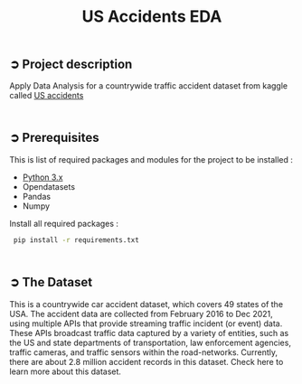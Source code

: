 <!-- PROJECT TITLE -->
<h1 align="center">US Accidents EDA</h1>

<!-- PROJECT DESCRIPTION -->
## <br>**➲ Project description**
Apply Data Analysis for a countrywide traffic accident dataset from kaggle called [US accidents](https://www.kaggle.com/datasets/sobhanmoosavi/us-accidents) 

<!-- PREREQUISTIES -->
## <br>**➲ Prerequisites**
This is list of required packages and modules for the project to be installed :
* <a href="https://www.python.org/downloads/" target="_blank">Python 3.x</a>
* Opendatasets
* Pandas 
* Numpy

Install all required packages :
 ```sh
  pip install -r requirements.txt
  ```

<!-- THE DATASET -->
## <br>**➲ The Dataset**
This is a countrywide car accident dataset, which covers 49 states of the USA. The accident data are collected from February 2016 to Dec 2021, using multiple APIs that provide streaming traffic incident (or event) data. These APIs broadcast traffic data captured by a variety of entities, such as the US and state departments of transportation, law enforcement agencies, traffic cameras, and traffic sensors within the road-networks. Currently, there are about 2.8 million accident records in this dataset. Check here to learn more about this dataset.<br>

